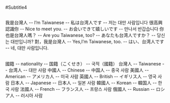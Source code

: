 #Subtitle4

##

我是台灣人 -- I’m Taiwanese -- 私は台湾人です -- 저는 대만 사람입니다
很高興認識你 -- Nice to meet you. -- お会いできて嬉しいです -- 만나서 반갑습니다
你也是台灣人嗎？ -- Are you Taiwanese, too? -- あなたも台湾人ですか？ -- 당신는 대만입니까?
對，我是台灣人 -- Yes,I’m Taiwanese, too. -- はい、台湾人です -- 네, 대만 사람입니다.

##

國籍 -- nationality -- 国籍（こくせき） -- 국적（國籍）
台灣人 -- Taiwanese -- 台湾人 -- 대만 사람
中國人 -- Chinese -- 中国人 -- 중국 사람
美國人 -- American -- アメリカ人 -- 미국 사람
英國人 -- British -- イギリス人 -- 영국 사람
日本人 -- Japanese -- 日本人 -- 일본 사람
韓國人 -- Korean -- 韓国人 -- 한국 사람
法國人 -- French -- フランス人 -- 프랑스 사람
俄國人 -- Russian -- ロシア人 -- 러시아 사람
